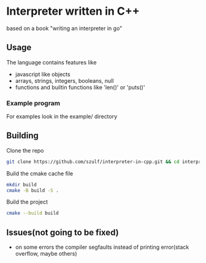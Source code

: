 # Interpreter written in C++

based on a book "writing an interpreter in go"

## Usage

The language contains features like
- javascript like objects
- arrays, strings, integers, booleans, null
- functions and builtin functions like 'len()' or 'puts()'

### Example program

For  examples look in the example/ directory

## Building

Clone the repo
```bash
git clone https://github.com/szulf/interpreter-in-cpp.git && cd interpreter-in-cpp
```

Build the cmake cache file
```bash
mkdir build
cmake -B build -S .
```

Build the project
```bash
cmake --build build
```

## Issues(not going to be fixed)
- on some errors the compiler segfaults instead of printing error(stack overflow, maybe others)
